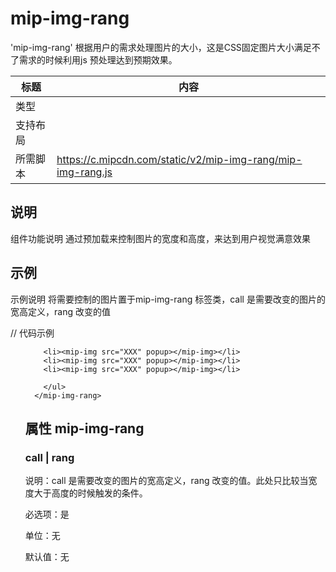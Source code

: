 # mip-img-rang

'mip-img-rang' 根据用户的需求处理图片的大小，这是CSS固定图片大小满足不了需求的时候利用js 预处理达到预期效果。

标题|内容
----|----
类型|
支持布局|
所需脚本| https://c.mipcdn.com/static/v2/mip-img-rang/mip-img-rang.js

## 说明

组件功能说明
通过预加载来控制图片的宽度和高度，来达到用户视觉满意效果

## 示例

示例说明
将需要控制的图片置于mip-img-rang 标签类，call 是需要改变的图片的宽高定义，rang 改变的值

// 代码示例
 <mip-img-rang call="height" rang="160">
		<ul>
		
		<li><mip-img src="XXX" popup></mip-img></li>
		<li><mip-img src="XXX" popup></mip-img></li>
		<li><mip-img src="XXX" popup></mip-img></li>
		
		</ul>
	  </mip-img-rang>	

## 属性 mip-img-rang

### call | rang

说明：call 是需要改变的图片的宽高定义，rang 改变的值。此处只比较当宽度大于高度的时候触发的条件。

必选项：是

单位：无

默认值：无
